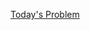 [Today's Problem](https://practice.geeksforgeeks.org/problems/sort-in-specific-order2422/1/?company[]=Zoho&page=1&query=company[]Zohopage1)
